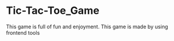 # Tic-Tac-Toe_Game
This game is full of fun and enjoyment. This game is made by using frontend tools
